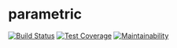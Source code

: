 # parametric 
[![Build Status](https://travis-ci.org/lab-api/parametric.svg?branch=master)](https://travis-ci.org/lab-api/parametric)
[![Test Coverage](https://api.codeclimate.com/v1/badges/053063816035990cb794/test_coverage)](https://codeclimate.com/github/lab-api/parametric/test_coverage)
[![Maintainability](https://api.codeclimate.com/v1/badges/053063816035990cb794/maintainability)](https://codeclimate.com/github/lab-api/parametric/maintainability)
